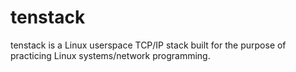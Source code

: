 # tenstack
tenstack is a Linux userspace TCP/IP stack built for the purpose of practicing Linux systems/network programming. 